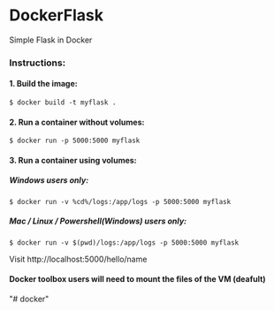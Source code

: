 # DockerFlask
Simple Flask in Docker

### Instructions:  
#### 1. Build the image:  
```$ docker build -t myflask . ```  
#### 2. Run a container without volumes:  
```$ docker run -p 5000:5000 myflask ```  

#### 3. Run a container using volumes:  
##### Windows users only:  
```$ docker run -v %cd%/logs:/app/logs -p 5000:5000 myflask ```   
##### Mac / Linux / Powershell(Windows) users only:  
```$ docker run -v $(pwd)/logs:/app/logs -p 5000:5000 myflask ```  
  
Visit http://localhost:5000/hello/name  
  
#### Docker toolbox users will need to mount the files of the VM (deafult)
"# docker" 
